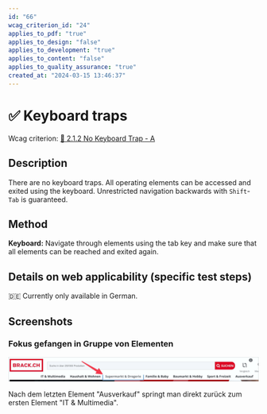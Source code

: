 ```yaml
---
id: "66"
wcag_criterion_id: "24"
applies_to_pdf: "true"
applies_to_design: "false"
applies_to_development: "true"
applies_to_content: "false"
applies_to_quality_assurance: "true"
created_at: "2024-03-15 13:46:37"
---
```


# ✅ Keyboard traps

Wcag criterion: [📜 2.1.2 No Keyboard Trap - A](..)

## Description

There are no keyboard traps. All operating elements can be accessed and exited using the keyboard. Unrestricted navigation backwards with `Shift`-`Tab` is guaranteed.

## Method

**Keyboard:** Navigate through elements using the tab key and make sure that all elements can be reached and exited again.

## Details on web applicability (specific test steps)

🇩🇪 Currently only available in German.

## Screenshots

### Fokus gefangen in Gruppe von Elementen

![Fokus bleibt gefangen in Unter-Navigation (Brack)](images/fokus-bleibt-gefangen-in-unter-navigation-brack.png)

Nach dem letzten Element "Ausverkauf" springt man direkt zurück zum ersten Element "IT & Multimedia".